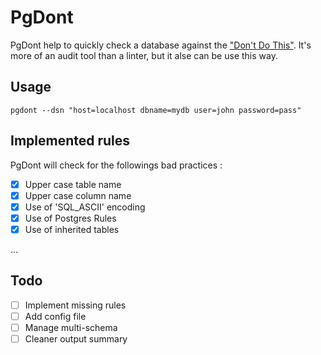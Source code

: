 # PgDont

PgDont help to quickly check a database against the ["Don't Do This"](https://wiki.postgresql.org/wiki/Don't_Do_This). It's more of an audit tool than a linter, but it alse can be use this way.


## Usage

```shell
pgdont --dsn "host=localhost dbname=mydb user=john password=pass"
```

## Implemented rules

PgDont will check for the followings bad practices :


- [x] Upper case table name
- [x] Upper case column name
- [x] Use of 'SQL_ASCII' encoding
- [x] Use of Postgres Rules
- [x] Use of inherited tables

...


## Todo

- [ ] Implement missing rules
- [ ] Add config file 
- [ ] Manage multi-schema
- [ ] Cleaner output summary
